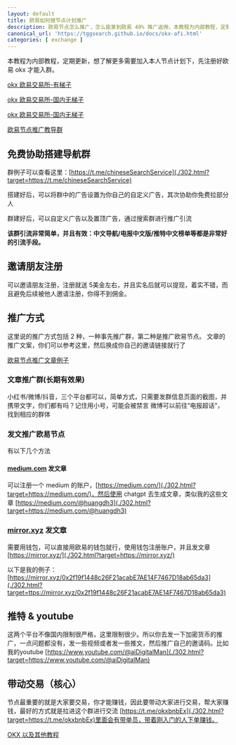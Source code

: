```yaml
---
layout: default
title: 欧易如何做节点计划推广
description: 欧易节点怎么推广，怎么能拿到欧易 40% 推广返佣，本教程为内部教程，定期更新，想了解更多需要加入本人节点计划下，先注册好欧易 okx 才能入群。
canonical_url: 'https://tggsearch.github.io/docs/okx-afi.html'
categories: [ exchange ]
---
```

本教程为内部教程，定期更新，想了解更多需要加入本人节点计划下，先注册好欧易 okx 才能入群。

[okx 欧易交易所-有梯子](./302.html?target=https://www.okx.com/join/39154880)


[okx 欧易交易所-国内无梯子](./302.html?target=https://www.ouyizh.army/join/39154880)

[okx 欧易交易所-国内无梯子](./302.html?target=https://www.ouyizh.army/join/39154880)


[欧易节点推广教导群](./302.html?target=https://t.me/helpOkx12)

## 免费协助搭建导航群
群例子可以查看这里：[https://t.me/chineseSearchService](./302.html?target=https://t.me/chineseSearchService)

搭建好后，可以将群中的广告设置为你自己的自定义广告，其次协助你免费拉部分人

群建好后，可以自定义广告以及置顶广告，通过搜索群进行推广引流

**该群引流非常简单，并且有效：中文导航/电报中文版/推特中文榜单等都是非常好的引流手段。**

## 邀请朋友注册
可以邀请朋友注册，注册就送 5美金左右，并且实名后就可以提现，着实不错，而且避免后续被他人邀请注册，你得不到佣金。
## 推广方式
这里说的推广方式包括 2 种，一种事先推广群，第二种是推广欧易节点。
文章的推广文案，你们可以参考这里，然后换成你自己的邀请链接就行了 

[欧易节点推广文章例子](/okx.html)
### 文章推广群(长期有效果)
小红书/微博/抖音，三个平台都可以，简单方式，只需要发群信息页面的截图，并携带文字，你们都有吗？记住用小号，可能会被禁言
微博可以前往“电报超话”，找到相应的群体
### 发文推广欧易节点
有以下几个方法
#### [medium.com](https://medium.com/) 发文章
可以注册一个 medium 的账户，[https://medium.com/](./302.html?target=https://medium.com/)，然后使用 chatgpt 去生成文章，类似我的这些文章 [https://medium.com/@huangdh3](./302.html?target=https://medium.com/@huangdh3)

### [mirror.xyz](https://mirror.xyz) 发文章
需要用钱包，可以直接用欧易的钱包就行，使用钱包注册账户，并且发文章 [https://mirror.xyz/](./302.html?target=https://mirror.xyz/)

以下是我的例子：[https://mirror.xyz/0x2f19f1448c26F21acabE7AE14F7467D18ab65da3](./302.html?target=ttps://mirror.xyz/0x2f19f1448c26F21acabE7AE14F7467D18ab65da3)

## 推特 & youtube
这两个平台不像国内限制很严格，这里限制很少。所以你去发一下加密货币的推广，一点问题都没有，发一些视频或者发一些推文，然后推广自己的邀请码。比如我的youtube [https://www.youtube.com/@aiDigitalMan](./302.html?target=https://www.youtube.com/@aiDigitalMan)

## 带动交易（核心）
节点最重要的就是大家要交易，你才能赚钱，因此要带动大家进行交易，帮大家赚钱，最好的方式就是拉进这个群进行交流 [https://t.me/okxbnbEx](./302.html?target=https://t.me/okxbnbEx)里面会有带单员，带着刚入门的人下单赚钱。

[OKX 以及其他教程](/okx.html)